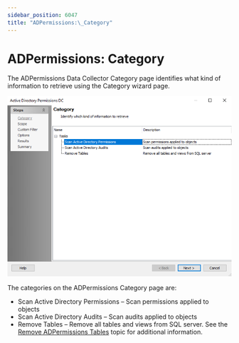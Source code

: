 ```yaml
---
sidebar_position: 6047
title: "ADPermissions:\_Category"
---
```


# ADPermissions: Category

The ADPermissions Data Collector Category page identifies what kind of information to retrieve using the Category wizard page.

![ADPermissions Data Collector wizard Category page](../../../../../../../static/images/AccessAnalyzer_12.0/Content/Resources/Images/EnterpriseAuditor/Admin/DataCollector/ADPermissions/Category.png "ADPermissions Data Collector wizard Category page")

The categories on the ADPermissions Category page are:

* Scan Active Directory Permissions – Scan permissions applied to objects
* Scan Active Directory Audits – Scan audits applied to objects
* Remove Tables – Remove all tables and views from SQL server. See the [Remove ADPermissions Tables](RemoveTables#_Remove_ADPermissions_Tables "Remove ADPermissions Tables") topic for additional information.